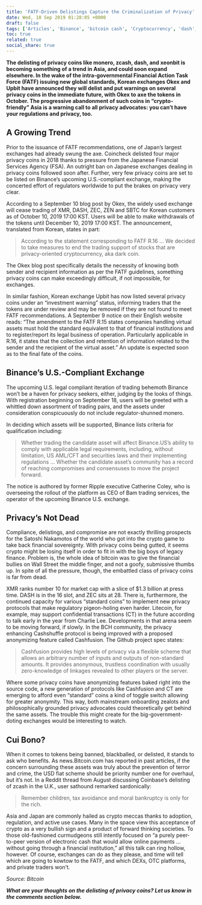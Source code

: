```yaml
---
title: 'FATF-Driven Delistings Capture the Criminalization of Privacy'
date: Wed, 18 Sep 2019 01:28:05 +0000
draft: false
tags: ['Articles', 'Binance', 'bitcoin cash', 'Cryptocurrency', 'dash', 'FATF international standards', 'Japan', 'Japan FSA', 'Markets', 'Monero', 'News', 'privacy coins', 'Ripple', 'Satoshi Nakamoto', 'Top Rated', 'xeonbit', 'XNB', 'Zcash']
toc: true
related: true
social_share: true
---
```


**The delisting of privacy coins like monero, zcash, dash, and xeonbit is becoming something of a trend in Asia, and could soon expand elsewhere. In the wake of the intra-governmental Financial Action Task Force (FATF) issuing new global standards, Korean exchanges Okex and Upbit have announced they will delist and put warnings on several privacy coins in the immediate future, with Okex to axe the tokens in October. The progressive abandonment of such coins in “crypto-friendly” Asia is a warning call to all privacy advocates: you can’t have your regulations and privacy, too.**

A Growing Trend
---------------

Prior to the issuance of FATF recommendations, one of Japan’s largest exchanges had already swung the axe. Coincheck delisted four major privacy coins in 2018 thanks to pressure from the Japanese Financial Services Agency (FSA). An outright ban on Japanese exchanges dealing in privacy coins followed soon after. Further, very few privacy coins are set to be listed on Binance’s upcoming U.S.-compliant exchange, making the concerted effort of regulators worldwide to put the brakes on privacy very clear.

According to a September 10 blog post by Okex, the widely used exchange will cease trading of XMR, DASH, ZEC, ZEN and SBTC for Korean customers as of October 10, 2019 17:00 KST. Users will be able to make withdrawals of the tokens until December 10, 2019 17:00 KST. The announcement, translated from Korean, states in part:

> According to the statement corresponding to FATF R.16 … We decided to take measures to end the trading support of stocks that are privacy-oriented cryptocurrency, aka dark coin.

The Okex blog post specifically details the necessity of knowing both sender and recipient information as per the FATF guidelines, something privacy coins can make exceedingly difficult, if not impossible, for exchanges.

In similar fashion, Korean exchange Upbit has now listed several privacy coins under an “investment warning” status, informing traders that the tokens are under review and may be removed if they are not found to meet FATF recommendations. A September 9 notice on their English website reads: “The amendment to the FATF R.15 states companies handling virtual assets must hold the standard equivalent to that of financial institutions and to register/report its legal business of operation. Particularly applicable in R.16, it states that the collection and retention of information related to the sender and the recipient of the virtual asset.” An update is expected soon as to the final fate of the coins.

Binance’s U.S.-Compliant Exchange
---------------------------------

The upcoming U.S. legal compliant iteration of trading behemoth Binance won’t be a haven for privacy seekers, either, judging by the looks of things. With registration beginning on September 18, users will be greeted with a whittled down assortment of trading pairs, and the assets under consideration conspicuously do not include regulator-shunned monero.

In deciding which assets will be supported, Binance lists criteria for qualification including:

> Whether trading the candidate asset will affect Binance.US’s ability to comply with applicable legal requirements, including, without limitation, US AML/CFT and securities laws and their implementing regulations … Whether the candidate asset’s community has a record of reaching compromises and consensuses to move the project forward.

The notice is authored by former Ripple executive Catherine Coley, who is overseeing the rollout of the platform as CEO of Bam trading services, the operator of the upcoming Binance U.S. exchange.


Privacy’s Not Dead
------------------

Compliance, delistings, and compromise are not exactly thrilling prospects for the Satoshi Nakamotos of the world who got into the crypto game to take back financial sovereignty. With privacy coins being gutted, it seems crypto might be losing itself in order to fit in with the big boys of legacy finance. Problem is, the whole idea of bitcoin was to give the financial bullies on Wall Street the middle finger, and not a goofy, submissive thumbs up. In spite of all the pressure, though, the embattled class of privacy coins is far from dead.

XMR ranks number 10 for market cap with a slice of $1.3 billion at press time. DASH is in the 16 slot, and ZEC sits at 28. There is, furthermore, the continued capacity for various “standard coins” to implement new privacy protocols that make regulatory pigeon-holing even harder. Litecoin, for example, may support confidential transactions (CT) in the future according to talk early in the year from Charlie Lee. Developments in that arena seem to be moving forward, if slowly. In the BCH community, the privacy enhancing Cashshuffle protocol is being improved with a proposed anonymizing feature called Cashfusion. The Github project spec states:

> Cashfusion provides high levels of privacy via a flexible scheme that allows an arbitrary number of inputs and outputs of non-standard amounts. It provides anonymous, trustless coordination with usually zero-knowledge of linkages revealed to other players or the server.

Where some privacy coins have anonymizing features baked right into the source code, a new generation of protocols like Cashfusion and CT are emerging to afford even “standard” coins a kind of toggle switch allowing for greater anonymity. This way, both mainstream onboarding zealots and philosophically grounded privacy advocates could theoretically get behind the same assets. The trouble this might create for the big-government-doting exchanges would be interesting to watch.

Cui Bono?
---------

When it comes to tokens being banned, blackballed, or delisted, it stands to ask who benefits. As news.Bitcoin.com has reported in past articles, if the concern surrounding these assets was truly about the prevention of terror and crime, the USD fiat scheme should be priority number one for overhaul, but it’s not. In a Reddit thread from August discussing Coinbase’s delisting of zcash in the U.K., user sathound remarked sardonically:

> Remember children, tax avoidance and moral bankruptcy is only for the rich.

Asia and Japan are commonly hailed as crypto meccas thanks to adoption, regulation, and active use cases. Many in the space view this acceptance of crypto as a very bullish sign and a product of forward thinking societies. To those old-fashioned curmudgeons still intently focused on “a purely peer-to-peer version of electronic cash that would allow online payments … without going through a financial institution,” all this talk can ring hollow, however. Of course, exchanges can do as they please, and time will tell which are going to kowtow to the FATF, and which DEXs, OTC platforms, and private traders won’t.

_Source: Bitcoin_

**_What are your thoughts on the delisting of privacy coins? Let us know in the comments section below._**